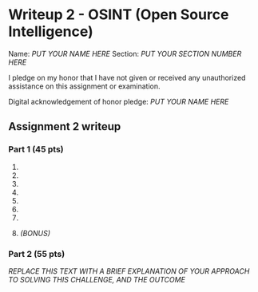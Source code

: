 Writeup 2 - OSINT (Open Source Intelligence)
======

Name: *PUT YOUR NAME HERE*
Section: *PUT YOUR SECTION NUMBER HERE*

I pledge on my honor that I have not given or received any unauthorized assistance on this assignment or examination.

Digital acknowledgement of honor pledge: *PUT YOUR NAME HERE*

## Assignment 2 writeup

### Part 1 (45 pts)

1. 

2. 

3. 

4. 

5. 

6. 

7. 

8. *(BONUS)*

### Part 2 (55 pts)

*REPLACE THIS TEXT WITH A BRIEF EXPLANATION OF YOUR APPROACH TO SOLVING THIS CHALLENGE, AND THE OUTCOME*

